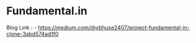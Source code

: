 # Fundamental.in

Blog Link : - https://medium.com/@vbhuse2407/project-fundamental-in-clone-3abd574ad1f0
